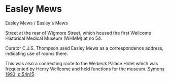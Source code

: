 # Easley Mews

Easley Mews / Easley's Mews

Street at the rear of Wigmore Street, which housed the first Wellcome Historical Medical Museum \(WHMM\) at no 54.

Curator C.J.S. Thompson used Easley Mews as a correspondence address, indicating use of rooms there.

This was also a connecting route to the Welbeck Palace Hotel which was frequented by Henry Wellcome and held functions for the museum. [Symons 1993, p.54n15](https://archive.org/details/Symons1993/page/n57/mode/2up)

